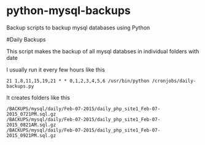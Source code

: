 # python-mysql-backups
Backup scripts to backup mysql databases using Python



#Daily Backups

This script makes the backup of all mysql databses in individual folders with date

I usually run it every few hours like this

`21 1,8,11,15,19,21 * * 0,1,2,3,4,5,6 /usr/bin/python /cronjobs/daily-backups.py`

It creates folders like this

```/BACKUPS/mysql/daily/Feb-07-2015/daily_php_site1_Feb-07-2015_0321PM.sql.gz
/BACKUPS/mysql/daily/Feb-07-2015/daily_php_site1_Feb-07-2015_0721PM.sql.gz
/BACKUPS/mysql/daily/Feb-07-2015/daily_php_site1_Feb-07-2015_0821AM.sql.gz
/BACKUPS/mysql/daily/Feb-07-2015/daily_php_site1_Feb-07-2015_0921PM.sql.gz
